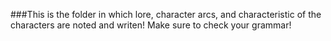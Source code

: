###This is the folder in which lore, character arcs, and characteristic of the characters are noted and writen!
Make sure to check your grammar!
